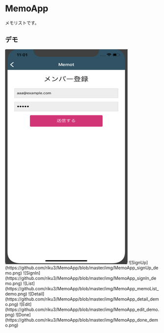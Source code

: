 # MemoApp

メモリストです。

## デモ
<img src="https://github.com/riku3/MemoApp/blob/master/img/MemoApp_signUp_demo.png" width="400" height="700">
![SignUp](https://github.com/riku3/MemoApp/blob/master/img/MemoApp_signUp_demo.png)
![SignIn](https://github.com/riku3/MemoApp/blob/master/img/MemoApp_signIn_demo.png)
![List](https://github.com/riku3/MemoApp/blob/master/img/MemoApp_memoList_demo.png)
![Detail](https://github.com/riku3/MemoApp/blob/master/img/MemoApp_detail_demo.png)
![Edit](https://github.com/riku3/MemoApp/blob/master/img/MemoApp_edit_demo.png)
![Done](https://github.com/riku3/MemoApp/blob/master/img/MemoApp_done_demo.png)
